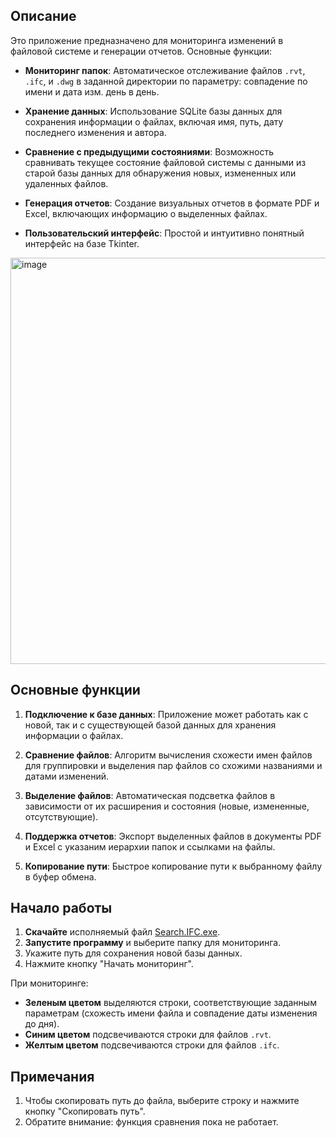 
## Описание

Это приложение предназначено для мониторинга изменений в файловой системе и генерации отчетов. Основные функции:

- **Мониторинг папок**: Автоматическое отслеживание файлов `.rvt`, `.ifc`, и `.dwg` в заданной директории по параметру: совпадение по имени и дата изм. день в день.
  
- **Хранение данных**: Использование SQLite базы данных для сохранения информации о файлах, включая имя, путь, дату последнего изменения и автора.

- **Сравнение с предыдущими состояниями**: Возможность сравнивать текущее состояние файловой системы с данными из старой базы данных для обнаружения новых, измененных или удаленных файлов.

- **Генерация отчетов**: Создание визуальных отчетов в формате PDF и Excel, включающих информацию о выделенных файлах.

- **Пользовательский интерфейс**: Простой и интуитивно понятный интерфейс на базе Tkinter.

<img src="https://github.com/user-attachments/assets/87dd3aff-89fa-4467-9a43-4bcd9cfa07ae" alt="image" width="650">


## Основные функции

1. **Подключение к базе данных**: Приложение может работать как с новой, так и с существующей базой данных для хранения информации о файлах.

2. **Сравнение файлов**: Алгоритм вычисления схожести имен файлов для группировки и выделения пар файлов со схожими названиями и датами изменений.

3. **Выделение файлов**: Автоматическая подсветка файлов в зависимости от их расширения и состояния (новые, измененные, отсутствующие).

4. **Поддержка отчетов**: Экспорт выделенных файлов в документы PDF и Excel с указаним иерархии папок и ссылками на файлы.

5. **Копирование пути**: Быстрое копирование пути к выбранному файлу в буфер обмена.

## Начало работы

1. **Скачайте** исполняемый файл [Search.IFC.exe](https://github.com/AniCatPro/Search-IFC/releases/download/main/Search.IFC.v1.0.4.exe). 
2. **Запустите программу** и выберите папку для мониторинга.
3. Укажите путь для сохранения новой базы данных.
4. Нажмите кнопку "Начать мониторинг".

При мониторинге:
- **Зеленым цветом** выделяются строки, соответствующие заданным параметрам (схожесть имени файла и совпадение даты изменения до дня).
- **Синим цветом** подсвечиваются строки для файлов `.rvt`.
- **Желтым цветом** подсвечиваются строки для файлов `.ifc`.

## Примечания

1. Чтобы скопировать путь до файла, выберите строку и нажмите кнопку "Скопировать путь".
2. Обратите внимание: функция сравнения пока не работает.
